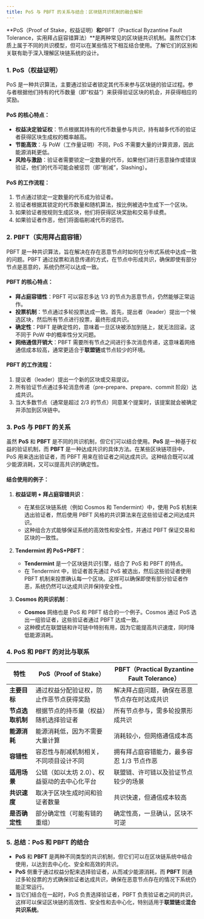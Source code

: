```yaml
---
title: PoS 与 PBFT 的关系与结合：区块链共识机制的融合解析
---
```


**PoS（Proof of Stake，权益证明）**和**PBFT（Practical Byzantine Fault Tolerance，实用拜占庭容错算法）**是两种常见的区块链共识机制。虽然它们本质上属于不同的共识模型，但可以在某些情况下相互结合使用。了解它们的区别和关联有助于深入理解区块链系统的设计。

### 1. **PoS（权益证明）**
PoS 是一种共识算法，主要通过验证者锁定其代币来参与区块链的验证过程。参与者根据他们持有的代币数量（即“权益”）来获得验证区块的机会，并获得相应的奖励。

#### PoS 的核心特点：
- **权益决定验证权**：节点根据其持有的代币数量参与共识，持有越多代币的验证者获得区块生成权的概率越高。
- **节能高效**：与 PoW（工作量证明）不同，PoS 不需要大量的计算资源，因此能源消耗更低。
- **风险与激励**：验证者需要锁定一定数量的代币，如果他们进行恶意操作或错误验证，他们的代币可能会被惩罚（即“削减”，Slashing）。

#### PoS 的工作流程：
1. 节点通过锁定一定数量的代币成为验证者。
2. 验证者根据其锁定的代币数量和随机算法，按比例被选中生成下一个区块。
3. 如果验证者按规则生成区块，他们将获得区块奖励和交易手续费。
4. 如果验证者作恶，他们将面临削减代币的惩罚。

### 2. **PBFT（实用拜占庭容错）**
PBFT 是一种共识算法，旨在解决在存在恶意节点时如何在分布式系统中达成一致的问题。PBFT 通过投票和消息传递的方式，在节点中形成共识，确保即使有部分节点是恶意的，系统仍然可以达成一致。

#### PBFT 的核心特点：
- **拜占庭容错性**：PBFT 可以容忍多达 1/3 的节点为恶意节点，仍然能够正常运作。
- **投票机制**：节点通过多轮投票达成一致。首先，提出者（leader）提出一个候选区块，然后所有节点进行投票，最终形成共识。
- **确定性**：PBFT 是确定性的，意味着一旦区块被添加到链上，就无法回滚。这不同于 PoW 中的概率性分叉问题。
- **网络通信开销大**：PBFT 需要所有节点之间进行多次消息传递，这意味着网络通信成本较高，通常更适合于**联盟链**或节点较少的环境。

#### PBFT 的工作流程：
1. 提议者（leader）提出一个新的区块或交易提议。
2. 所有验证节点通过多轮消息传递（pre-prepare、prepare、commit 阶段）达成共识。
3. 当大多数节点（通常是超过 2/3 的节点）同意某个提案时，该提案就会被确定并添加到区块链中。

### 3. **PoS 与 PBFT 的关系**

虽然 **PoS** 和 **PBFT** 是不同的共识机制，但它们可以结合使用。**PoS** 是一种基于权益的验证机制，而 **PBFT** 是一种达成共识的具体方法。在某些区块链项目中，PoS 用来选出验证者，而 PBFT 用来在验证者之间达成共识。这种结合既可以减少能源消耗，又可以提高共识的确定性。

#### 结合使用的例子：
1. **权益证明 + 拜占庭容错共识**：
   - 在某些区块链系统（例如 Cosmos 和 Tendermint）中，使用 PoS 机制来选出验证者，然后使用 PBFT 风格的共识算法来在这些验证者之间达成共识。
   - 这种组合方式能够保证系统的高效性和安全性，并通过 PBFT 保证交易和区块的一致性。

2. **Tendermint 的 PoS+PBFT**：
   - **Tendermint** 是一个区块链共识引擎，结合了 PoS 和 PBFT 的特点。
   - 在 Tendermint 中，验证者首先通过 PoS 被选出，然后这些验证者使用 PBFT 机制来投票确认每一个区块。这样可以确保即使有部分验证者作恶，系统仍然可以达成共识并保持安全性。

3. **Cosmos 的共识机制**：
   - **Cosmos** 网络也是 PoS 和 PBFT 结合的一个例子。Cosmos 通过 PoS 选出一组验证者，这些验证者通过 PBFT 达成一致。
   - 这种模式在联盟链和许可链中特别有用，因为它能提高共识速度，同时降低能源消耗。

### 4. **PoS 和 PBFT 的对比与联系**

| 特性               | PoS（Proof of Stake）                             | PBFT（Practical Byzantine Fault Tolerance） |
|--------------------|---------------------------------------------------|--------------------------------------------|
| **主要目标**        | 通过权益分配验证权，防止作恶节点获得奖励           | 解决拜占庭问题，确保在恶意节点存在时达成共识 |
| **节点选取机制**    | 根据节点的持币量（权益）随机选择验证者             | 所有节点参与，需多轮投票形成共识            |
| **能源消耗**        | 能源消耗低，因为不需要大量计算                    | 消耗较小，但网络通信成本高                   |
| **容错性**          | 容忍性与削减机制相关，不同项目设计不同              | 拥有拜占庭容错能力，最多容忍 1/3 节点作恶    |
| **适用场景**        | 公链（如以太坊 2.0）、权益驱动的去中心化平台         | 联盟链、许可链以及验证节点较少的场景         |
| **共识速度**        | 取决于区块生成时间和验证者数量                     | 共识快速，但通信成本较高                     |
| **是否确定性**      | 部分确定性（可能有链的重组）                       | 确定性高，一旦确认，区块不可逆                |

### 5. **总结：PoS 和 PBFT 的结合**

- **PoS** 和 **PBFT** 是两种不同类型的共识机制，但它们可以在区块链系统中结合使用，以达到去中心化、安全和高效的共识。
- **PoS** 侧重于通过权益分配来选择验证者，从而减少能源消耗，而 **PBFT** 则通过多轮投票的方式确保验证者达成共识，确保在恶意节点存在的情况下系统仍能正常运行。
- 当它们结合在一起时，PoS 负责选择验证者，PBFT 负责验证者之间的共识，这样可以保证区块链的高效性、安全性和去中心化，特别适用于**联盟链**或**混合共识系统**。
